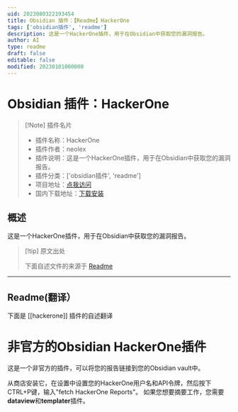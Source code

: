 ```yaml
---
uid: 2023080322193454
title: Obsidian 插件：【Readme】HackerOne
tags: ['obsidian插件', 'readme']
description: 这是一个HackerOne插件，用于在Obsidian中获取您的漏洞报告。
author: AI
type: readme
draft: false
editable: false
modified: 20230101000000
---
```


# Obsidian 插件：HackerOne

> [!Note] 插件名片
> - 插件名称：HackerOne
> - 插件作者：neolex
> - 插件说明：这是一个HackerOne插件，用于在Obsidian中获取您的漏洞报告。
> - 插件分类：['obsidian插件', 'readme']
> - 项目地址：[点我访问](https://github.com/Neolex-Security/obsidian-hackerone)
> - 国内下载地址：[下载安装](https://pkmer.cn/products/plugin/pluginMarket/?hackerone)

## 概述

这是一个HackerOne插件，用于在Obsidian中获取您的漏洞报告。



> [!tip] 原文出处
> 
>下面自述文件的来源于 [Readme](https://ghproxy.net/https://raw.githubusercontent.com/Neolex-Security/obsidian-hackerone/master/README.md)
> 

---

## Readme(翻译）

下面是 [[hackerone]] 插件的自述翻译


# 非官方的Obsidian HackerOne插件
这是一个非官方的插件，可以将您的报告链接到您的Obsidian vault中。

从商店安装它，在设置中设置您的HackerOne用户名和API令牌，然后按下CTRL+P键，输入"fetch HackerOne Reports"。
如果您想要摘要工作，您需要**dataview**和**templater**插件。



